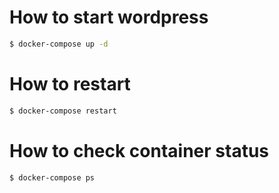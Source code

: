 # How to start wordpress
```sh
$ docker-compose up -d
```

# How to restart
```sh
$ docker-compose restart
```

# How to check container status
```sh
$ docker-compose ps
```
